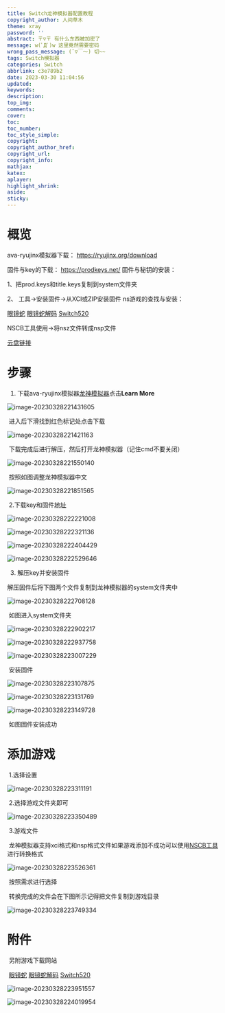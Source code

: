```yaml
---
title: Switch龙神模拟器配置教程
copyright_author: 人间草木
theme: xray
password: ''
abstract: 〒▽〒 有什么东西被加密了
message: w(ﾟДﾟ)w 这里竟然需要密码
wrong_pass_message: (ˉ▽￣～) 切~~
tags: Switch模拟器
categories: Switch
abbrlink: c3e789b2
date: 2023-03-30 11:04:56
updated:
keywords:
description:
top_img:
comments:
cover:
toc:
toc_number:
toc_style_simple:
copyright:
copyright_author_href:
copyright_url:
copyright_info:
mathjax:
katex:
aplayer:
highlight_shrink:
aside:
sticky:
---
```


# 概览

ava-ryujinx模拟器下载： https://ryujinx.org/download 

固件与key的下载： https://prodkeys.net/ 固件与秘钥的安装： 

 1、把prod.keys和title.keys复制到system文件夹

 2、 工具→安装固件→从XCI或ZIP安装固件 ns游戏的查找与安装：

[眼镜蛇](https://softcobra.com/ntdo/ntdo-swh/)  [眼镜蛇解码](https://nin10news.com/decode/)  [Switch520](https://xxxxx520.com/)

NSCB工具使用→将nsz文件转成nsp文件

[云盘链接](https://www.123pan.com/s/oDqA-wHSyh.html)

# 步骤

1. 下载ava-ryujinx模拟器[龙神模拟器](https://ryujinx.org/download )点击**Learn More**

![image-20230328221431605](https://obsidian-1306832247.cos.ap-nanjing.myqcloud.com/blog/202303301108452.png)

​	进入后下滑找到红色标记处点击下载

![image-20230328221421163](https://obsidian-1306832247.cos.ap-nanjing.myqcloud.com/blog/202303301108434.png)

​	下载完成后进行解压，然后打开龙神模拟器（记住cmd不要关闭）

![image-20230328221550140](https://obsidian-1306832247.cos.ap-nanjing.myqcloud.com/blog/202303301108460.png)

​	按照如图调整龙神模拟器中文

![image-20230328221851565](https://obsidian-1306832247.cos.ap-nanjing.myqcloud.com/blog/202303301109749.png)

​	2.下载key和固件[地址]( https://prodkeys.net/)

![image-20230328222221008](https://obsidian-1306832247.cos.ap-nanjing.myqcloud.com/blog/202303301109810.png)

![image-20230328222321136](https://obsidian-1306832247.cos.ap-nanjing.myqcloud.com/blog/202303301109734.png)

![image-20230328222404429](https://obsidian-1306832247.cos.ap-nanjing.myqcloud.com/blog/202303301109761.png)

![image-20230328222529646](https://obsidian-1306832247.cos.ap-nanjing.myqcloud.com/blog/202303301109903.png)

3. 解压key并安装固件

解压固件后将下图两个文件复制到龙神模拟器的system文件夹中

![image-20230328222708128](https://obsidian-1306832247.cos.ap-nanjing.myqcloud.com/blog/202303301109709.png)

​	如图进入system文件夹

![image-20230328222902217](https://obsidian-1306832247.cos.ap-nanjing.myqcloud.com/blog/202303301109512.png)

![image-20230328222937758](https://obsidian-1306832247.cos.ap-nanjing.myqcloud.com/blog/202303301109288.png)

![image-20230328223007229](https://obsidian-1306832247.cos.ap-nanjing.myqcloud.com/blog/202303301109308.png)

​	安装固件

![image-20230328223107875](https://obsidian-1306832247.cos.ap-nanjing.myqcloud.com/blog/202303301109503.png)

![image-20230328223131769](https://obsidian-1306832247.cos.ap-nanjing.myqcloud.com/blog/202303301109687.png)

![image-20230328223149728](https://obsidian-1306832247.cos.ap-nanjing.myqcloud.com/blog/202303301109922.png)

​	如图固件安装成功

# 添加游戏

​	1.选择设置

![image-20230328223311191](https://obsidian-1306832247.cos.ap-nanjing.myqcloud.com/blog/202303301109947.png)

​	2.选择游戏文件夹即可

![image-20230328223350489](https://obsidian-1306832247.cos.ap-nanjing.myqcloud.com/blog/202303301109854.png)

​	3.游戏文件

​	龙神模拟器支持xci格式和nsp格式文件如果游戏添加不成功可以使用[NSCB工具](https://www.123pan.com/s/oDqA-wHSyh.html)进行转换格式

![image-20230328223526361](https://obsidian-1306832247.cos.ap-nanjing.myqcloud.com/blog/202303301109320.png)

​	按照需求进行选择

​	转换完成的文件会在下图所示记得把文件复制到游戏目录

![image-20230328223749334](https://obsidian-1306832247.cos.ap-nanjing.myqcloud.com/blog/202303301109216.png)

# 附件

​	另附游戏下载网站

​	[眼镜蛇](https://softcobra.com/ntdo/ntdo-swh/)  [眼镜蛇解码](https://nin10news.com/decode/)  [Switch520](https://xxxxx520.com/)

![image-20230328223951557](https://obsidian-1306832247.cos.ap-nanjing.myqcloud.com/blog/202303301109887.png)

![image-20230328224019954](https://obsidian-1306832247.cos.ap-nanjing.myqcloud.com/blog/202303301109742.png)
